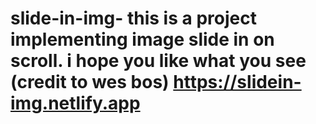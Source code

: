 # slide-in-img- this is a project implementing image slide in on scroll. i hope you like what you see (credit to wes bos) https://slidein-img.netlify.app

